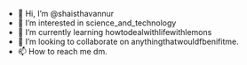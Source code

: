 - 👋 Hi, I’m @shaisthavannur
- 👀 I’m interested in science_and_technology
- 🌱 I’m currently learning howtodealwithlifewithlemons
- 🥂 I’m looking to collaborate on anythingthatwouldfbenifitme.
- 📫 How to reach me dm.

<!---
shaistha786/shaistha786 is a ✨ special ✨ repository because its `README.md` (this file) appears on your GitHub profile.
You can click the Preview link to take a look at your changes.
--->
